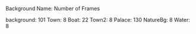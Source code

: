 Background Name: Number of Frames

background: 101
Town: 8
Boat: 22
Town2: 8
Palace: 130
NatureBg: 8
Water: 8